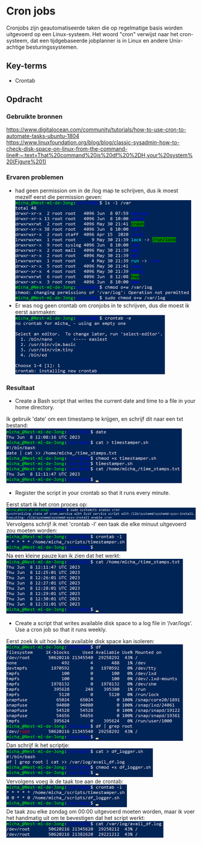 # Cron jobs

Cronjobs zijn geautomatiseerde taken die op regelmatige basis worden uitgevoerd op een Linux-systeem. Het woord "cron" verwijst naar het cron-systeem, dat een tijdgebaseerde jobplanner is in Linux en andere Unix-achtige besturingssystemen.

## Key-terms
- Crontab

## Opdracht
### Gebruikte bronnen
https://www.digitalocean.com/community/tutorials/how-to-use-cron-to-automate-tasks-ubuntu-1804  
https://www.linuxfoundation.org/blog/blog/classic-sysadmin-how-to-check-disk-space-on-linux-from-the-command-line#:~:text=That%20command%20is%20df%20%2DH,your%20system%20(Figure%201)  

### Ervaren problemen
- had geen permission om in de /log map te schrijven, dus ik moest mezelf eerst die permission geven:  
![permission](..\00_includes\Linux_pics\8\permission_fix.png)  
- Er was nog geen crontab om cronjobs in te schrijven, dus die moest ik eerst aanmaken:
![crontab](..\00_includes\Linux_pics\8\make_crontab.png)

### Resultaat
- Create a Bash script that writes the current date and time to a file in your home directory.  

Ik gebruik 'date' om een timestamp te krijgen, en schrijf dit naar een txt bestand:  
![date](..\00_includes\Linux_pics\8\timestamper.png)  
- Register the script in your crontab so that it runs every minute.  

Eerst start ik het cron proces op:
![enable](..\00_includes\Linux_pics\8\enable_cron.png)  
Vervolgens schrijf ik met 'crontab -l' een taak die elke minuut uitgevoerd zou moeten worden:    
![timestamper](..\00_includes\Linux_pics\8\cronjob_timestamp.png)  
Na een kleine pauze kan ik zien dat het werkt:  
![stamp2](..\00_includes\Linux_pics\8\cronjob_timestamp2.png)  
- Create a script that writes available disk space to a log file in ‘/var/logs’. Use a cron job so that it runs weekly.  

Eerst zoek ik uit hoe ik de available disk space kan isoleren:  
![grep](..\00_includes\Linux_pics\8\df_grep.png)  
Dan schrijf ik het scriptje:    
![grep](..\00_includes\Linux_pics\8\df_logger.png)  
Vervolgens voeg ik de taak toe aan de crontab:  
![grep](..\00_includes\Linux_pics\8\df_log_cronjob.png)  
De taak zou elke zondag om 00:00 uitgevoerd moeten worden, maar ik voer het handmatig uit om te bevestigen dat het script werkt:  
![grep](..\00_includes\Linux_pics\8\df_log_cronjob_conf.png)